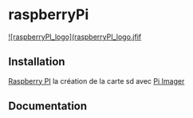 # raspberryPi

[comment]: <> (logo)        
[![raspberryPI_logo](raspberryPI_logo.jfif](https://www.raspberrypi.com/)


   
Installation
------------
[Raspberry PI][1] la création de la carte sd avec [Pi Imager]


Documentation
-------------




[1]: https://www.raspberrypi.com/
[Pi Imager]: https://www.raspberrypi.com/software/


